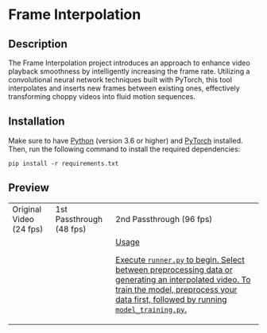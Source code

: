 # Frame Interpolation

## Description
The Frame Interpolation project introduces an approach to enhance video playback smoothness by intelligently increasing the frame rate. Utilizing a convolutional neural network techniques built with PyTorch, this tool interpolates and inserts new frames between existing ones, effectively transforming choppy videos into fluid motion sequences.

## Installation
Make sure to have [Python](https://www.python.org/downloads/) (version 3.6 or higher) and [PyTorch](https://pytorch.org/get-started/locally/) installed. Then, run the following command to install the required dependencies:

```
pip install -r requirements.txt
```

## Preview
<table>
  <tr>
    <td>Original Video (24 fps)</td>
    <td>1st Passthrough (48 fps)</td>
    <td>2nd Passthrough (96 fps)</td>
  </tr>
  <tr>
    <td><a href="github.com/kkakdugee/frame-interpolation/videos/halo.mp4">
    </a></td>
    <td><a href="github.com/kkakdugee/frame-interpolation/output/halo_48fps.mp4">
    </a></td>
    <td><a href="github.com/kkakdugee/frame-interpolation/output/halo_96fps.mp4>
  </tr>
</table>

## Usage
Execute `runner.py` to begin. Select between preprocessing data or generating an interpolated video. To train the model, preprocess your data first, followed by running `model_training.py`.